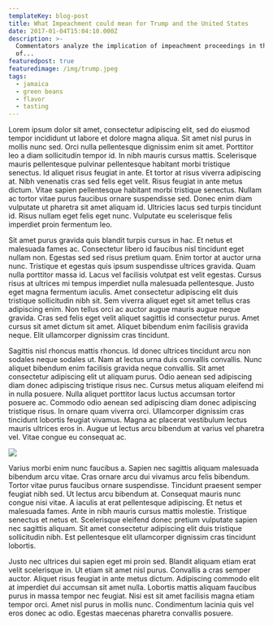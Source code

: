 ```yaml
---
templateKey: blog-post
title: What Impeachment could mean for Trump and the United States
date: 2017-01-04T15:04:10.000Z
description: >-
  Commentators analyze the implication of impeachment proceedings in the wake
  of...
featuredpost: true
featuredimage: /img/trump.jpeg
tags:
  - jamaica
  - green beans
  - flavor
  - tasting
---
```

Lorem ipsum dolor sit amet, consectetur adipiscing elit, sed do eiusmod tempor incididunt ut labore et dolore magna aliqua. Sit amet nisl purus in mollis nunc sed. Orci nulla pellentesque dignissim enim sit amet. Porttitor leo a diam sollicitudin tempor id. In nibh mauris cursus mattis. Scelerisque mauris pellentesque pulvinar pellentesque habitant morbi tristique senectus. Id aliquet risus feugiat in ante. Et tortor at risus viverra adipiscing at. Nibh venenatis cras sed felis eget velit. Risus feugiat in ante metus dictum. Vitae sapien pellentesque habitant morbi tristique senectus. Nullam ac tortor vitae purus faucibus ornare suspendisse sed. Donec enim diam vulputate ut pharetra sit amet aliquam id. Ultricies lacus sed turpis tincidunt id. Risus nullam eget felis eget nunc. Vulputate eu scelerisque felis imperdiet proin fermentum leo.



Sit amet purus gravida quis blandit turpis cursus in hac. Et netus et malesuada fames ac. Consectetur libero id faucibus nisl tincidunt eget nullam non. Egestas sed sed risus pretium quam. Enim tortor at auctor urna nunc. Tristique et egestas quis ipsum suspendisse ultrices gravida. Quam nulla porttitor massa id. Lacus vel facilisis volutpat est velit egestas. Cursus risus at ultrices mi tempus imperdiet nulla malesuada pellentesque. Justo eget magna fermentum iaculis. Amet consectetur adipiscing elit duis tristique sollicitudin nibh sit. Sem viverra aliquet eget sit amet tellus cras adipiscing enim. Non tellus orci ac auctor augue mauris augue neque gravida. Cras sed felis eget velit aliquet sagittis id consectetur purus. Amet cursus sit amet dictum sit amet. Aliquet bibendum enim facilisis gravida neque. Elit ullamcorper dignissim cras tincidunt.



Sagittis nisl rhoncus mattis rhoncus. Id donec ultrices tincidunt arcu non sodales neque sodales ut. Nam at lectus urna duis convallis convallis. Nunc aliquet bibendum enim facilisis gravida neque convallis. Sit amet consectetur adipiscing elit ut aliquam purus. Odio aenean sed adipiscing diam donec adipiscing tristique risus nec. Cursus metus aliquam eleifend mi in nulla posuere. Nulla aliquet porttitor lacus luctus accumsan tortor posuere ac. Commodo odio aenean sed adipiscing diam donec adipiscing tristique risus. In ornare quam viverra orci. Ullamcorper dignissim cras tincidunt lobortis feugiat vivamus. Magna ac placerat vestibulum lectus mauris ultrices eros in. Augue ut lectus arcu bibendum at varius vel pharetra vel. Vitae congue eu consequat ac.

![](/img/impeachttrump.jpeg)

Varius morbi enim nunc faucibus a. Sapien nec sagittis aliquam malesuada bibendum arcu vitae. Cras ornare arcu dui vivamus arcu felis bibendum. Tortor vitae purus faucibus ornare suspendisse. Tincidunt praesent semper feugiat nibh sed. Ut lectus arcu bibendum at. Consequat mauris nunc congue nisi vitae. A iaculis at erat pellentesque adipiscing. Et netus et malesuada fames. Ante in nibh mauris cursus mattis molestie. Tristique senectus et netus et. Scelerisque eleifend donec pretium vulputate sapien nec sagittis aliquam. Sit amet consectetur adipiscing elit duis tristique sollicitudin nibh. Est pellentesque elit ullamcorper dignissim cras tincidunt lobortis.



Justo nec ultrices dui sapien eget mi proin sed. Blandit aliquam etiam erat velit scelerisque in. Ut etiam sit amet nisl purus. Convallis a cras semper auctor. Aliquet risus feugiat in ante metus dictum. Adipiscing commodo elit at imperdiet dui accumsan sit amet nulla. Lobortis mattis aliquam faucibus purus in massa tempor nec feugiat. Nisi est sit amet facilisis magna etiam tempor orci. Amet nisl purus in mollis nunc. Condimentum lacinia quis vel eros donec ac odio. Egestas maecenas pharetra convallis posuere.
